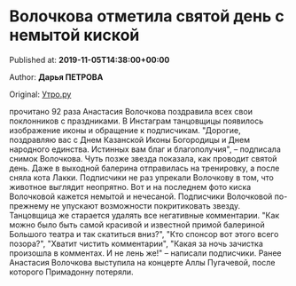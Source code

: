 
# Волочкова отметила святой день с немытой киской

Published at: **2019-11-05T14:38:00+00:00**

Author: **Дарья ПЕТРОВА**

Original: [Утро.ру](https://utro.ru/showbiz/2019/11/05/1423333.shtml)

прочитано 92 раза
Анастасия Волочкова поздравила всех свои поклонников с праздниками. В Инстаграм танцовщицы появилось изображение иконы и обращение к подписчикам.
"Дорогие, поздравляю вас с Днем Казанской Иконы Богородицы и Днем народного единства. Истинных вам благ и благополучия", – подписала снимок Волочкова.
Чуть позже звезда показала, как проводит святой день. Даже в выходной балерина отправилась на тренировку, а после сняла кота Лакки. Подписчики не раз упрекали Волочкову в том, что животное выглядит неопрятно. Вот и на последнем фото киска Волочковой кажется немытой и нечесаной.
Подписчики Волочковой по-прежнему не упускают возможности покритиковать звезду. Танцовщица же старается удалять все негативные комментарии.
"Как можно было быть самой красивой и известной примой балериной Большого театра и так скатиться вниз?", "Кто спонсор вот этого всего позора?", "Хватит чистить комментарии", "Какая за ночь зачистка произошла в комментах. И не лень же!" – написали подписчики.
Ранее Анастасия Волочкова выступила на концерте Аллы Пугачевой, после которого Примадонну потеряли.
